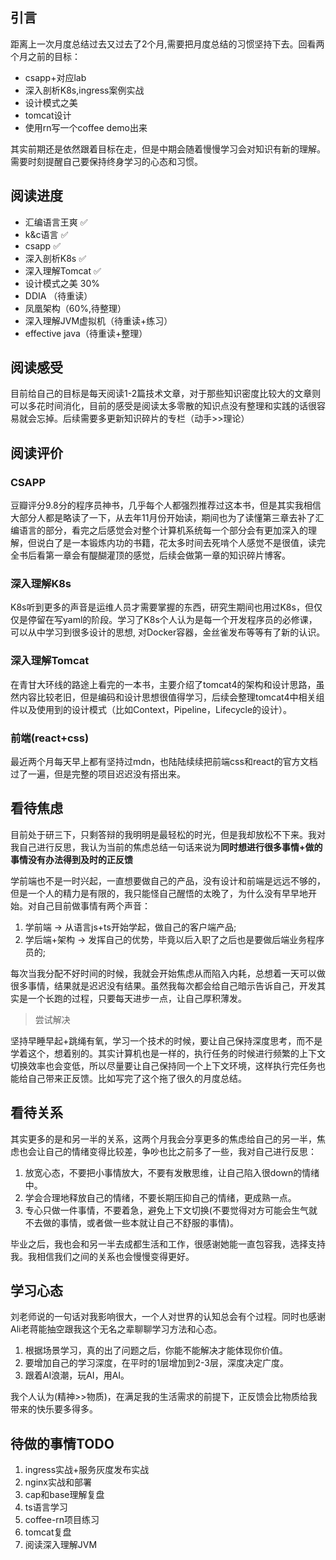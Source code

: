 ## 引言

距离上一次月度总结过去又过去了2个月,需要把月度总结的习惯坚持下去。回看两个月之前的目标：

- csapp+对应lab
- 深入剖析K8s,ingress案例实战
- 设计模式之美
- tomcat设计
- 使用rn写一个coffee demo出来

其实前期还是依然跟着目标在走，但是中期会随着慢慢学习会对知识有新的理解。需要时刻提醒自己要保持终身学习的心态和习惯。

## 阅读进度

- 汇编语言王爽 ✅
- k&c语言 ✅
- csapp ✅
- 深入剖析K8s ✅
- 深入理解Tomcat ✅
- 设计模式之美 30%
- DDIA （待重读）
- 凤凰架构（60%,待整理）
- 深入理解JVM虚拟机（待重读+练习）
- effective java（待重读+整理）

## 阅读感受

目前给自己的目标是每天阅读1-2篇技术文章，对于那些知识密度比较大的文章则可以多花时间消化，目前的感受是阅读太多零散的知识点没有整理和实践的话很容易就会忘掉。后续需要多更新知识碎片的专栏（动手>>理论）

## 阅读评价

### CSAPP

豆瓣评分9.8分的程序员神书，几乎每个人都强烈推荐过这本书，但是其实我相信大部分人都是略读了一下，从去年11月份开始读，期间也为了读懂第三章去补了汇编语言的部分，看完之后感觉会对整个计算机系统每一个部分会有更加深入的理解，但说白了是一本锻炼内功的书籍，花太多时间去死啃个人感觉不是很值，读完全书后看第一章会有醍醐灌顶的感觉，后续会做第一章的知识碎片博客。

### 深入理解K8s

K8s听到更多的声音是运维人员才需要掌握的东西，研究生期间也用过K8s，但仅仅是停留在写yaml的阶段。学习了K8s个人认为是每一个开发程序员的必修课，可以从中学习到很多设计的思想, 对Docker容器，金丝雀发布等等有了新的认识。

### 深入理解Tomcat

在青甘大环线的路途上看完的一本书，主要介绍了tomcat4的架构和设计思路，虽然内容比较老旧，但是编码和设计思想很值得学习，后续会整理tomcat4中相关组件以及使用到的设计模式（比如Context，Pipeline，Lifecycle的设计）。

### 前端(react+css)

最近两个月每天早上都有坚持过mdn，也陆陆续续把前端css和react的官方文档过了一遍，但是完整的项目迟迟没有搭出来。

## 看待焦虑

目前处于研三下，只剩答辩的我明明是最轻松的时光，但是我却放松不下来。我对我自己进行反思，我认为当前的焦虑总结一句话来说为**同时想进行很多事情+做的事情没有办法得到及时的正反馈**

学前端也不是一时兴起，一直想要做自己的产品，没有设计和前端是远远不够的，但是一个人的精力是有限的，我只能怪自己醒悟的太晚了，为什么没有早早地开始。对自己目前做事情有两个声音：

1. 学前端 -> 从语言js+ts开始学起，做自己的客户端产品;
2. 学后端+架构 -> 发挥自己的优势，毕竟以后入职了之后也是要做后端业务程序员的;

每次当我分配不好时间的时候，我就会开始焦虑从而陷入内耗，总想着一天可以做很多事情，结果就是迟迟没有结果。虽然我每次都会给自己暗示告诉自己，开发其实是一个长跑的过程，只要每天进步一点，让自己厚积薄发。

> 尝试解决

坚持早睡早起+跳绳有氧，学习一个技术的时候，要让自己保持深度思考，而不是学着这个，想着别的。其实计算机也是一样的，执行任务的时候进行频繁的上下文切换效率也会变低，所以尽量要让自己保持同一个上下文环境，这样执行完任务也能给自己带来正反馈。比如写完了这个拖了很久的月度总结。

## 看待关系

其实更多的是和另一半的关系，这两个月我会分享更多的焦虑给自己的另一半，焦虑也会让自己的情绪变得比较差，争吵也比之前多了一些，我对自己进行反思：

1. 放宽心态，不要把小事情放大，不要有发散思维，让自己陷入很down的情绪中。
2. 学会合理地释放自己的情绪，不要长期压抑自己的情绪，更成熟一点。
3. 专心只做一件事情，不要着急，避免上下文切换(不要觉得对方可能会生气就不去做的事情，或者做一些本就让自己不舒服的事情)。

毕业之后，我也会和另一半去成都生活和工作，很感谢她能一直包容我，选择支持我。我相信我们之间的关系也会慢慢变得更好。

## 学习心态

刘老师说的一句话对我影响很大，一个人对世界的认知总会有个过程。同时也感谢Ali老蒋能抽空跟我这个无名之辈聊聊学习方法和心态。

1. 根据场景学习，真的出了问题之后，你能不能解决才能体现你价值。
2. 要增加自己的学习深度，在平时的1层增加到2-3层，深度决定广度。
3. 跟着AI浪潮，玩AI，用AI。

我个人认为(精神>>物质)，在满足我的生活需求的前提下，正反馈会比物质给我带来的快乐要多得多。

## 待做的事情TODO

1. ingress实战+服务灰度发布实战
2. nginx实战和部署
3. cap和base理解复盘
4. ts语言学习
5. coffee-rn项目练习
6. tomcat复盘
7. 阅读深入理解JVM